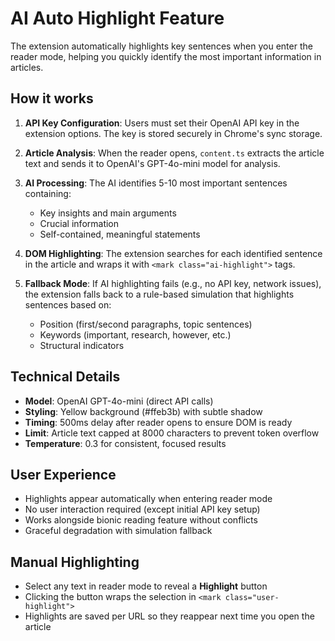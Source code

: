 # AI Auto Highlight Feature

The extension automatically highlights key sentences when you enter the reader mode, helping you quickly identify the most important information in articles.

## How it works

1. **API Key Configuration**: Users must set their OpenAI API key in the extension options. The key is stored securely in Chrome's sync storage.

2. **Article Analysis**: When the reader opens, `content.ts` extracts the article text and sends it to OpenAI's GPT-4o-mini model for analysis.

3. **AI Processing**: The AI identifies 5-10 most important sentences containing:
   - Key insights and main arguments
   - Crucial information
   - Self-contained, meaningful statements

4. **DOM Highlighting**: The extension searches for each identified sentence in the article and wraps it with `<mark class="ai-highlight">` tags.

5. **Fallback Mode**: If AI highlighting fails (e.g., no API key, network issues), the extension falls back to a rule-based simulation that highlights sentences based on:
   - Position (first/second paragraphs, topic sentences)
   - Keywords (important, research, however, etc.)
   - Structural indicators

## Technical Details

- **Model**: OpenAI GPT-4o-mini (direct API calls)
- **Styling**: Yellow background (#ffeb3b) with subtle shadow
- **Timing**: 500ms delay after reader opens to ensure DOM is ready
- **Limit**: Article text capped at 8000 characters to prevent token overflow
- **Temperature**: 0.3 for consistent, focused results

## User Experience

- Highlights appear automatically when entering reader mode
- No user interaction required (except initial API key setup)
- Works alongside bionic reading feature without conflicts
- Graceful degradation with simulation fallback

## Manual Highlighting

- Select any text in reader mode to reveal a **Highlight** button
- Clicking the button wraps the selection in `<mark class="user-highlight">`
- Highlights are saved per URL so they reappear next time you open the article


